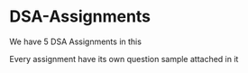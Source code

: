 # DSA-Assignments

We have 5 DSA Assignments in this

Every assignment have its own question sample attached in it
